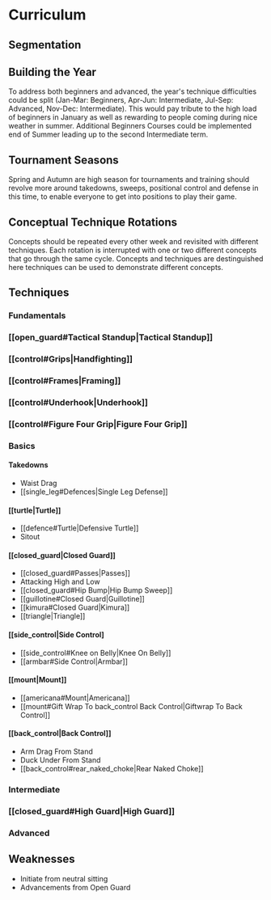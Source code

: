 # Curriculum
## Segmentation
## Building the Year
To address both beginners and advanced, the year's technique difficulties could be split (Jan-Mar: Beginners, Apr-Jun: Intermediate, Jul-Sep: Advanced, Nov-Dec: Intermediate). This would pay tribute to the high load of beginners in January as well as rewarding to people coming during nice weather in summer. Additional Beginners Courses could be implemented end of Summer leading up to the second Intermediate term.

## Tournament Seasons
Spring and Autumn are high season for tournaments and training should revolve more around takedowns, sweeps, positional control and defense in this time, to enable everyone to get into positions to play their game.

## Conceptual Technique Rotations
Concepts should be repeated every other week and revisited with different techniques. Each rotation is interrupted with one or two different concepts that go through the same cycle. Concepts and techniques are destinguished here techniques can be used to demonstrate different concepts. 


## Techniques
### Fundamentals
### [[open_guard#Tactical Standup|Tactical Standup]]
### [[control#Grips|Handfighting]]
### [[control#Frames|Framing]]
### [[control#Underhook|Underhook]]
### [[control#Figure Four Grip|Figure Four Grip]]

### Basics
#### Takedowns
- Waist Drag
- [[single_leg#Defences|Single Leg Defense]]

#### [[turtle|Turtle]]
- [[defence#Turtle|Defensive Turtle]]
- Sitout

#### [[closed_guard|Closed Guard]]
- [[closed_guard#Passes|Passes]]
- Attacking High and Low
- [[closed_guard#Hip Bump|Hip Bump Sweep]]
- [[guillotine#Closed Guard|Guillotine]]
- [[kimura#Closed Guard|Kimura]]
- [[triangle|Triangle]]

#### [[side_control|Side Control]
- [[side_control#Knee on Belly|Knee On Belly]]
- [[armbar#Side Control|Armbar]]

#### [[mount|Mount]]
- [[americana#Mount|Americana]]
- [[mount#Gift Wrap To back_control Back Control|Giftwrap To Back Control]]

#### [[back_control|Back Control]]
- Arm Drag From Stand
- Duck Under From Stand
- [[back_control#rear_naked_choke|Rear Naked Choke]]

### Intermediate
### [[closed_guard#High Guard|High Guard]]

### Advanced


## Weaknesses
* Initiate from neutral sitting
* Advancements from Open Guard






